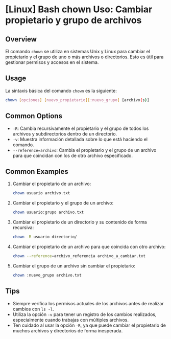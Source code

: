 # [Linux] Bash chown Uso: Cambiar propietario y grupo de archivos

## Overview
El comando `chown` se utiliza en sistemas Unix y Linux para cambiar el propietario y el grupo de uno o más archivos o directorios. Esto es útil para gestionar permisos y accesos en el sistema.

## Usage
La sintaxis básica del comando `chown` es la siguiente:

```bash
chown [opciones] [nuevo_propietario][:nuevo_grupo] [archivo(s)]
```

## Common Options
- `-R`: Cambia recursivamente el propietario y el grupo de todos los archivos y subdirectorios dentro de un directorio.
- `-v`: Muestra información detallada sobre lo que está haciendo el comando.
- `--reference=archivo`: Cambia el propietario y el grupo de un archivo para que coincidan con los de otro archivo especificado.

## Common Examples
1. Cambiar el propietario de un archivo:
   ```bash
   chown usuario archivo.txt
   ```

2. Cambiar el propietario y el grupo de un archivo:
   ```bash
   chown usuario:grupo archivo.txt
   ```

3. Cambiar el propietario de un directorio y su contenido de forma recursiva:
   ```bash
   chown -R usuario directorio/
   ```

4. Cambiar el propietario de un archivo para que coincida con otro archivo:
   ```bash
   chown --reference=archivo_referencia archivo_a_cambiar.txt
   ```

5. Cambiar el grupo de un archivo sin cambiar el propietario:
   ```bash
   chown :nuevo_grupo archivo.txt
   ```

## Tips
- Siempre verifica los permisos actuales de los archivos antes de realizar cambios con `ls -l`.
- Utiliza la opción `-v` para tener un registro de los cambios realizados, especialmente cuando trabajas con múltiples archivos.
- Ten cuidado al usar la opción `-R`, ya que puede cambiar el propietario de muchos archivos y directorios de forma inesperada.